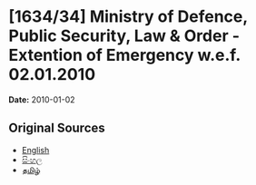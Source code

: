 # [1634/34] Ministry of Defence, Public Security, Law & Order - Extention of Emergency w.e.f. 02.01.2010

**Date:** 2010-01-02

## Original Sources

- [English](https://documents.gov.lk/view/extra-gazettes/2010/1/1634-34_E.pdf)
- [සිංහල](https://documents.gov.lk/view/extra-gazettes/2010/1/1634-34_S.pdf)
- [தமிழ்](https://documents.gov.lk/view/extra-gazettes/2010/1/1634-34_T.pdf)
